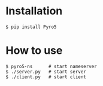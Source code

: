 # Installation

``` shell
$ pip install Pyro5
```

# How to use

``` shell
$ pyro5-ns      # start nameserver
$ ./server.py   # start server
$ ./client.py   # start client
```
